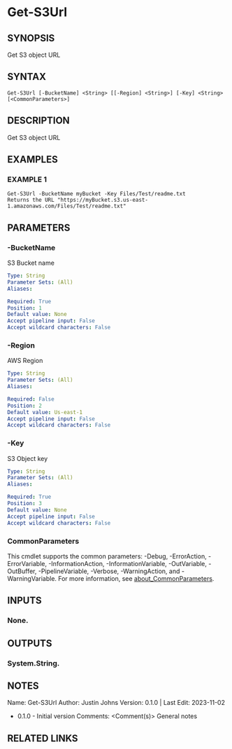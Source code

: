 # Get-S3Url

## SYNOPSIS
Get S3 object URL

## SYNTAX

```
Get-S3Url [-BucketName] <String> [[-Region] <String>] [-Key] <String> [<CommonParameters>]
```

## DESCRIPTION
Get S3 object URL

## EXAMPLES

### EXAMPLE 1
```
Get-S3Url -BucketName myBucket -Key Files/Test/readme.txt
Returns the URL "https://myBucket.s3.us-east-1.amazonaws.com/Files/Test/readme.txt"
```

## PARAMETERS

### -BucketName
S3 Bucket name

```yaml
Type: String
Parameter Sets: (All)
Aliases:

Required: True
Position: 1
Default value: None
Accept pipeline input: False
Accept wildcard characters: False
```

### -Region
AWS Region

```yaml
Type: String
Parameter Sets: (All)
Aliases:

Required: False
Position: 2
Default value: Us-east-1
Accept pipeline input: False
Accept wildcard characters: False
```

### -Key
S3 Object key

```yaml
Type: String
Parameter Sets: (All)
Aliases:

Required: True
Position: 3
Default value: None
Accept pipeline input: False
Accept wildcard characters: False
```

### CommonParameters
This cmdlet supports the common parameters: -Debug, -ErrorAction, -ErrorVariable, -InformationAction, -InformationVariable, -OutVariable, -OutBuffer, -PipelineVariable, -Verbose, -WarningAction, and -WarningVariable. For more information, see [about_CommonParameters](http://go.microsoft.com/fwlink/?LinkID=113216).

## INPUTS

### None.
## OUTPUTS

### System.String.
## NOTES
Name:     Get-S3Url
Author:   Justin Johns
Version:  0.1.0 | Last Edit: 2023-11-02
- 0.1.0 - Initial version
Comments: \<Comment(s)\>
General notes

## RELATED LINKS
